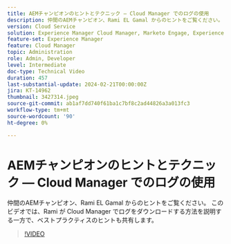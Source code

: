 ```yaml
---
title: AEMチャンピオンのヒントとテクニック — Cloud Manager でのログの使用
description: 仲間のAEMチャンピオン、Rami EL Gamal からのヒントをご覧ください。 このビデオでは、Rami が Cloud Manager でログをダウンロードする方法を説明する一方で、ベストプラクティスのヒントも共有します。
version: Cloud Service
solution: Experience Manager Cloud Manager, Marketo Engage, Experience Manager
feature-set: Experience Manager
feature: Cloud Manager
topic: Administration
role: Admin, Developer
level: Intermediate
doc-type: Technical Video
duration: 457
last-substantial-update: 2024-02-21T00:00:00Z
jira: KT-14962
thumbnail: 3427314.jpeg
source-git-commit: ab1af7dd740f61ba1c7bf8c2ad44826a3a013fc3
workflow-type: tm+mt
source-wordcount: '90'
ht-degree: 0%

---
```



# AEMチャンピオンのヒントとテクニック — Cloud Manager でのログの使用

仲間のAEMチャンピオン、Rami EL Gamal からのヒントをご覧ください。 このビデオでは、Rami が Cloud Manager でログをダウンロードする方法を説明する一方で、ベストプラクティスのヒントも共有します。

>[!VIDEO](https://video.tv.adobe.com/v/3427314/?learn=on)